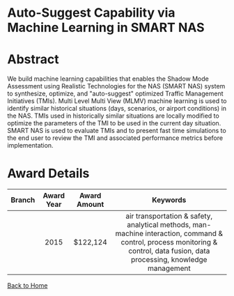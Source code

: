 
Auto-Suggest Capability via Machine Learning in SMART NAS
=========================================================

# Abstract


We build machine learning capabilities that enables the Shadow Mode Assessment using Realistic Technologies for the NAS (SMART NAS) system to synthesize, optimize, and "auto-suggest" optimized Traffic Management Initiatives (TMIs).  Multi Level Multi View (MLMV) machine learning is used to identify similar historical situations (days, scenarios, or airport conditions) in the NAS.  TMIs used in historically similar situations are locally modified to optimize the parameters of the TMI to be used in the current day situation.  SMART NAS is used to evaluate TMIs and to present fast time simulations to the end user to review the TMI and associated performance metrics before implementation.  

# Award Details

|Branch|Award Year|Award Amount|Keywords|
| :---: | :---: | :---: | :---: |
||2015|$122,124|air transportation & safety, analytical methods, man-machine interaction, command & control, process monitoring & control, data fusion, data processing, knowledge management|
  
  


[Back to Home](https://github.com/chrischow/dod_sbir_awards/JT/#205)